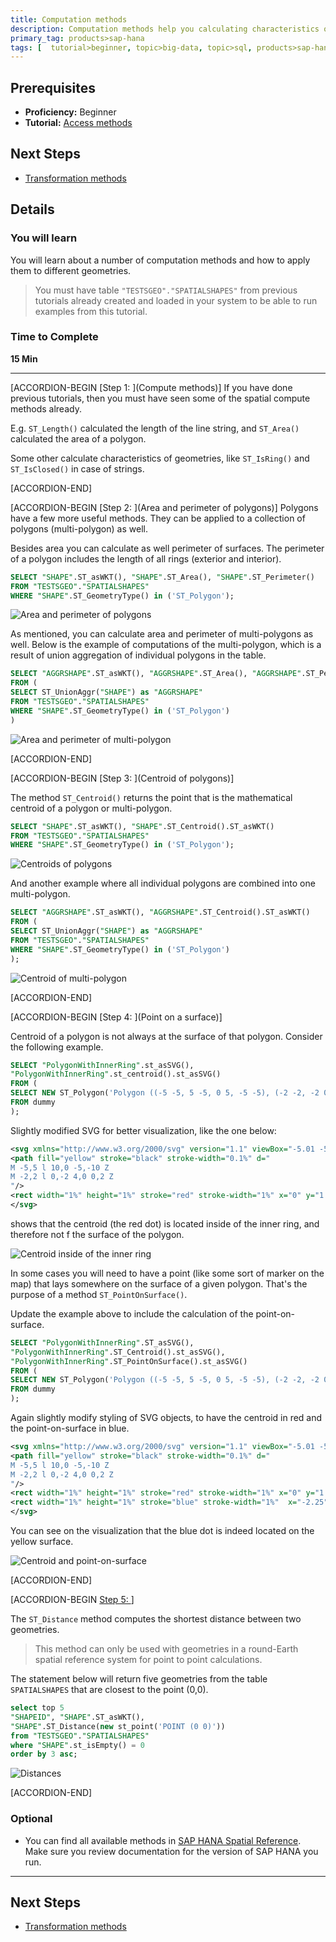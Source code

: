 ```yaml
---
title: Computation methods
description: Computation methods help you calculating characteristics of geometries
primary_tag: products>sap-hana
tags: [  tutorial>beginner, topic>big-data, topic>sql, products>sap-hana, products>sap-hana\,-express-edition ]
---
```


## Prerequisites  
 - **Proficiency:** Beginner
 - **Tutorial:** [Access methods](https://www.sap.com/developer/tutorials/hana-spatial-methods-access.html)

## Next Steps
 - [Transformation methods](https://www.sap.com/developer/tutorials/hana-spatial-methods-transform.html)

## Details
### You will learn  
You will learn about a number of computation methods and how to apply them to different geometries.

>You must have table `"TESTSGEO"."SPATIALSHAPES"` from previous tutorials already created and loaded in your system to be able to run examples from this tutorial.

### Time to Complete
**15 Min**

---

[ACCORDION-BEGIN [Step 1: ](Compute methods)]
If you have done previous tutorials, then you must have seen some of the spatial compute methods already.

E.g. `ST_Length()` calculated the length of the line string, and `ST_Area()` calculated the area of a polygon.

Some other calculate characteristics of geometries, like `ST_IsRing()` and `ST_IsClosed()` in case of strings.

[ACCORDION-END]

[ACCORDION-BEGIN [Step 2: ](Area and perimeter of polygons)]
Polygons have a few more useful methods. They can be applied to a collection of polygons (multi-polygon) as well.

Besides area you can calculate as well perimeter of surfaces. The perimeter of a polygon includes the length of all rings (exterior and interior).

```sql
SELECT "SHAPE".ST_asWKT(), "SHAPE".ST_Area(), "SHAPE".ST_Perimeter()
FROM "TESTSGEO"."SPATIALSHAPES"
WHERE "SHAPE".ST_GeometryType() in ('ST_Polygon');
```

![Area and perimeter of polygons](comp10.png)

As mentioned, you can calculate area and perimeter of multi-polygons as well. Below is the example of computations of the multi-polygon, which is a result of union aggregation of individual polygons in the table.

```sql
SELECT "AGGRSHAPE".ST_asWKT(), "AGGRSHAPE".ST_Area(), "AGGRSHAPE".ST_Perimeter()
FROM (
SELECT ST_UnionAggr("SHAPE") as "AGGRSHAPE"
FROM "TESTSGEO"."SPATIALSHAPES"
WHERE "SHAPE".ST_GeometryType() in ('ST_Polygon')
)
```

![Area and perimeter of multi-polygon](comp20.png)

[ACCORDION-END]


[ACCORDION-BEGIN [Step 3: ](Centroid of polygons)]

The method `ST_Centroid()` returns the point that is the mathematical centroid of a polygon or multi-polygon.

```sql
SELECT "SHAPE".ST_asWKT(), "SHAPE".ST_Centroid().ST_asWKT()
FROM "TESTSGEO"."SPATIALSHAPES"
WHERE "SHAPE".ST_GeometryType() in ('ST_Polygon');
```

![Centroids of polygons](comp30.png)

And another example where all individual polygons are combined into one multi-polygon.

```sql
SELECT "AGGRSHAPE".ST_asWKT(), "AGGRSHAPE".ST_Centroid().ST_asWKT()
FROM (
SELECT ST_UnionAggr("SHAPE") as "AGGRSHAPE"
FROM "TESTSGEO"."SPATIALSHAPES"
WHERE "SHAPE".ST_GeometryType() in ('ST_Polygon')
);
```

![Centroid of multi-polygon](comp40.png)

[ACCORDION-END]

[ACCORDION-BEGIN [Step 4: ](Point on a surface)]

Centroid of a polygon is not always at the surface of that polygon. Consider the following example.

```sql
SELECT "PolygonWithInnerRing".st_asSVG(),
"PolygonWithInnerRing".st_centroid().st_asSVG()
FROM (
SELECT NEW ST_Polygon('Polygon ((-5 -5, 5 -5, 0 5, -5 -5), (-2 -2, -2 0, 2 0, 2 -2, -2 -2))') as "PolygonWithInnerRing"
FROM dummy
);
```

Slightly modified SVG for better visualization, like the one below:
```xml
<svg xmlns="http://www.w3.org/2000/svg" version="1.1" viewBox="-5.01 -5.01 10.02 10.02">
<path fill="yellow" stroke="black" stroke-width="0.1%" d="
M -5,5 l 10,0 -5,-10 Z
M -2,2 l 0,-2 4,0 0,2 Z
"/>
<rect width="1%" height="1%" stroke="red" stroke-width="1%" x="0" y="1.79365"/>
</svg>
```

shows that the centroid (the red dot) is located inside of the inner ring, and therefore not f the surface of the polygon.

![Centroid inside of the inner ring](comp50.png)

In some cases you will need to have a point (like some sort of marker on the map) that lays somewhere on the surface of a given polygon. That's the purpose of a method `ST_PointOnSurface()`.

Update the example above to include the calculation of the point-on-surface.

```sql
SELECT "PolygonWithInnerRing".ST_asSVG(),
"PolygonWithInnerRing".ST_Centroid().st_asSVG(),
"PolygonWithInnerRing".ST_PointOnSurface().st_asSVG()
FROM (
SELECT NEW ST_Polygon('Polygon ((-5 -5, 5 -5, 0 5, -5 -5), (-2 -2, -2 0, 2 0, 2 -2, -2 -2))') as "PolygonWithInnerRing"
FROM dummy
);
```

Again slightly modify styling of SVG objects, to have the centroid in red and the point-on-surface in blue.

```xml
<svg xmlns="http://www.w3.org/2000/svg" version="1.1" viewBox="-5.01 -5.01 10.02 10.02">
<path fill="yellow" stroke="black" stroke-width="0.1%" d="
M -5,5 l 10,0 -5,-10 Z
M -2,2 l 0,-2 4,0 0,2 Z
"/>
<rect width="1%" height="1%" stroke="red" stroke-width="1%" x="0" y="1.79365"/>
<rect width="1%" height="1%" stroke="blue" stroke-width="1%"  x="-2.25" y="0"/>
</svg>
```

You can see on the visualization that the blue dot is indeed located on the yellow surface.

![Centroid and point-on-surface](comp60.png)

[ACCORDION-END]

[ACCORDION-BEGIN [Step 5: ](Distance)]

The `ST_Distance` method computes the shortest distance between two geometries.

>This method can only be used with geometries in a round-Earth spatial reference system for point to point calculations.

The statement below will return five geometries from the table `SPATIALSHAPES` that are closest to the point (0,0).

```sql
select top 5
"SHAPEID", "SHAPE".ST_asWKT(),
"SHAPE".ST_Distance(new st_point('POINT (0 0)'))
from "TESTSGEO"."SPATIALSHAPES"
where "SHAPE".st_isEmpty() = 0
order by 3 asc;
```

![Distances](comp70.png)

[ACCORDION-END]

### Optional
- You can find all available methods in [SAP HANA Spatial Reference](https://help.sap.com/viewer/cbbbfc20871e4559abfd45a78ad58c02/latest/en-US/7a13f280787c10148dc893063dfed1c4.html). Make sure you review documentation for the version of SAP HANA you run.


---

## Next Steps
 - [Transformation methods](https://www.sap.com/developer/tutorials/hana-spatial-methods-transform.html)
